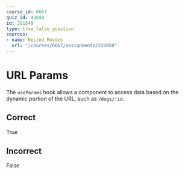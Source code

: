 ```yaml
---
course_id: 6667
quiz_id: 43044
id: 291549
type: true_false_question
sources:
- name: Nested Routes
  url: "/courses/6667/assignments/224950"
---
```


# URL Params

The `useParams` hook allows a component to access data based on the dynamic
portion of the URL, such as `/dogs/:id`.

## Correct

True

## Incorrect

False
